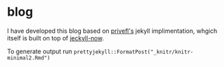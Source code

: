 # blog

I have developed this blog based on [privefl's](https://github.com/privefl/blog/tree/gh-pages) jekyll implimentation, whgich itself is built on top of [jeckyll-now](https://github.com/barryclark/jekyll-now).

To generate output run `prettyjekyll::FormatPost("_knitr/knitr-minimal2.Rmd")`